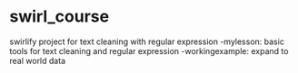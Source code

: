 # swirl_course
swirlify project for text cleaning with regular expression 
-mylesson: basic tools for text cleaning and regular expression 
-workingexample: expand to real world data 
